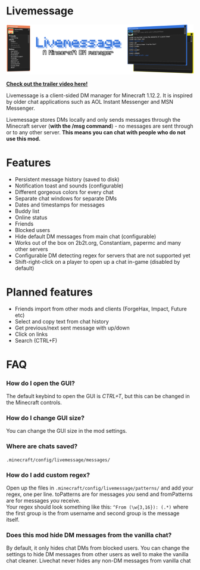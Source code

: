 # Livemessage

[![banner](livemessage.png?raw=true)](https://www.youtube.com/watch?v=YlEzqEKURYY)

**[Check out the trailer video here!](https://www.youtube.com/watch?v=YlEzqEKURYY)**

Livemessage is a client-sided DM manager for Minecraft 1.12.2. It is inspired by older chat applications such as AOL Instant Messenger and MSN Messenger.

Livemessage stores DMs locally and only sends messages through the Minecraft server (**with the /msg command**) - no messages are sent through or to any other server. **This means you can chat with people who do not use this mod.**

# Features
 - Persistent message history (saved to disk)
 - Notification toast and sounds (configurable)
 - Different gorgeous colors for every chat
 - Separate chat windows for separate DMs
 - Dates and timestamps for messages
 - Buddy list
 - Online status
 - Friends
 - Blocked users
 - Hide default DM messages from main chat (configurable)
 - Works out of the box on 2b2t.org, Constantiam, papermc and many other servers
 - Configurable DM detecting regex for servers that are not supported yet
 - Shift-right-click on a player to open up a chat in-game (disabled by default)

# Planned features
 - Friends import from other mods and clients (ForgeHax, Impact, Future etc)
 - Select and copy text from chat history
 - Get previous/next sent message with up/down
 - Click on links
 - Search (CTRL+F)

# FAQ
### How do I open the GUI?
The default keybind to open the GUI is *CTRL+T*, but this can be changed in the Minecraft controls.

### How do I change GUI size?
You can change the GUI size in the mod settings.

### Where are chats saved?
`.minecraft/config/livemessage/messages/`

### How do I add custom regex?
Open up the files in `.minecraft/config/livemessage/patterns/` and add your regex, one per line. toPatterns are for messages *you* send and fromPatterns are for messages *you* receive.  
Your regex should look something like this: `^From (\w{3,16}): (.*)` where the first group is the from username and second group is the message itself.

### Does this mod hide DM messages from the vanilla chat?
By default, it only hides chat DMs from blocked users. You can change the settings to hide DM messages from other users as well to make the vanilla chat cleaner. Livechat never hides any non-DM messages from vanilla chat
